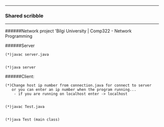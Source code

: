 -----------------------------------------------------------------------
### Shared scribble
-----------------------------------------------------------------------

######Network project 'Bilgi University | Comp322 - Network Programming


######Server

	(*)javac server.java 
	
	
	(*)java server

######Client:


	(*)Change host ip number from connection.java for connect to server 
	   or you can enter an ip number when the program running...
		- if you are running on localhost enter -> localhost
	
	
	(*)javac Test.java 
	
	
	(*)java Test (main class)
	

